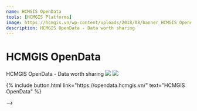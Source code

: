 ```yaml
---
name: HCMGIS OpenData
tools: [HCMGIS Platforms]
image: https://hcmgis.vn/wp-content/uploads/2018/08/banner_HCMGIS_Opendata_slogan.jpg
description: HCMGIS OpenData - Data worth sharing
---
```


# HCMGIS OpenData
HCMGIS OpenData - Data worth sharing 
![](https://hcmgis.vn/wp-content/uploads/2018/08/banner_HCMGIS_Opendata_slogan.jpg)
![](https://hcmgis.vn/wp-content/uploads/2018/08/ffff-1024x807.jpg)

<p class="text-center">
{% include button.html link="https://opendata.hcmgis.vn/" text="HCMGIS OpenData" %}
</p> -->